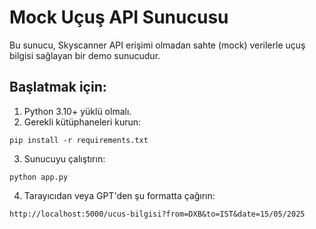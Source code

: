 
# Mock Uçuş API Sunucusu

Bu sunucu, Skyscanner API erişimi olmadan sahte (mock) verilerle uçuş bilgisi sağlayan bir demo sunucudur.

## Başlatmak için:

1. Python 3.10+ yüklü olmalı.
2. Gerekli kütüphaneleri kurun:

```
pip install -r requirements.txt
```

3. Sunucuyu çalıştırın:

```
python app.py
```

4. Tarayıcıdan veya GPT'den şu formatta çağırın:

```
http://localhost:5000/ucus-bilgisi?from=DXB&to=IST&date=15/05/2025
```

